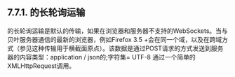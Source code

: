 ## 7.7.1. 的长轮询运输
的长轮询运输是默认的传输，如果在浏览器和服务器不支持的WebSockets。当与贝叶服务器通信的最新的浏览器，例如Firefox 3.5 +会在同一个域，以及在跨域方式（参见这种传输用于横截面原点）。该数据是通过POST请求的方式发送到服务器的内容类型：application / json的;字符集= UTF-8 通过一个简单的XMLHttpRequest调用。
